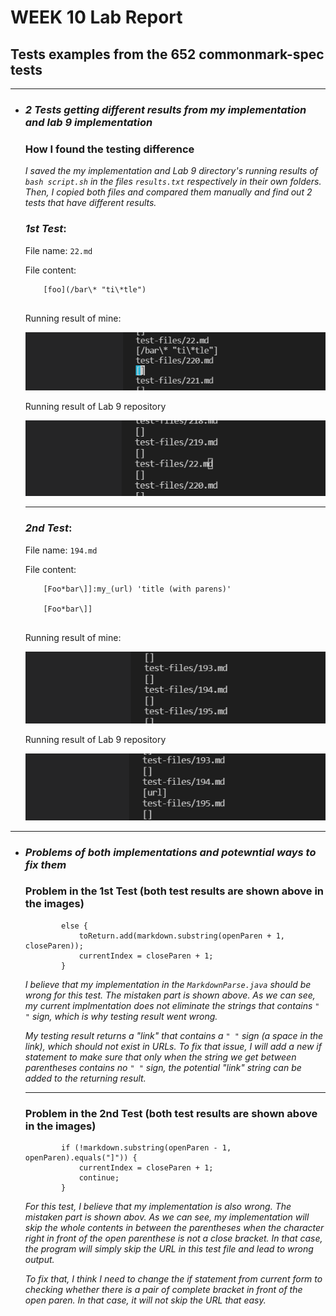 # **WEEK 10 Lab Report**
## Tests examples from the 652 commonmark-spec tests 
***
- ### ***2 Tests getting different results from my implementation and lab 9 implementation***

    ### How I found the testing difference 


    *I saved the my implementation and Lab 9 directory's running results of ```bash script.sh```  in the files ```results.txt``` respectively in their own folders. Then, I copied both files and compared them manually and find out 2 tests that have different results.*

    ### *1st Test*: 

    File name: ```22.md```

    File content: 
    ```
        [foo](/bar\* "ti\*tle")


    ```
    Running result of mine:

    ![Image](test22My.png)

    Running result of Lab 9 repository 

    ![Image](test22Lab9.png)

    ***

    ### *2nd Test*:
    
    File name: ```194.md```

    File content: 
    ```
        [Foo*bar\]]:my_(url) 'title (with parens)'

        [Foo*bar\]]


    ```
    Running result of mine: 

    ![Image](test194My.png)

    Running result of Lab 9 repository

    ![Image](test194Lab9.png)

***

- ### ***Problems of both implementations and potewntial ways to fix them***

    ### Problem in the 1st Test (both test results are shown above in the images)



    ```
            else {
                toReturn.add(markdown.substring(openParen + 1, closeParen));
                currentIndex = closeParen + 1;
            }
    ```
    
    
    *I believe that my implementation in the ```MarkdownParse.java``` should be wrong for this test. The mistaken part is shown above. As we can see, my current implmentation does not eliminate the strings that contains ```" "``` sign, which is why testing result went wrong.*

    *My testing result returns a "link" that contains a ```" "``` sign (a space in the link), which should not exist in URLs. To fix that issue, I will add a new if statement to make sure that only when the string we get between parentheses contains no ```" "``` sign, the potential "link" string can be added to the returning result.*


    ***

    ### Problem in the 2nd Test (both test results are shown above in the images)


    ```
            if (!markdown.substring(openParen - 1, openParen).equals("]")) {
                currentIndex = closeParen + 1;
                continue;
            }
    ```
    
    *For this test, I believe that my implementation is also wrong. The mistaken part is shown abov. As we can see, my implementation will skip the whole contents in between the parentheses when the character right in front of the open parenthese is not a close bracket. In that case, the program will simply skip the URL in this test file and lead to wrong output.*

    *To fix that, I think I need to change the if statement from current form to checking whether there is a pair of complete bracket in front of the open paren. In that case, it will not skip the URL that easy.*









